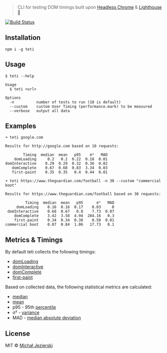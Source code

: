 > CLI for testing DOM timings built upon [Headless Chrome](https://developers.google.com/web/updates/2017/04/headless-chrome) & [Lighthouse](https://github.com/GoogleChrome/lighthouse) 💜

[![Build Status](https://travis-ci.org/msn0/teti.svg?branch=master)](http://travis-ci.org/msn0/teti)

## Installation

```
npm i -g teti
```

## Usage

```
$ teti --help

Usage
  $ teti <url>

Options
  -n          number of tests to run (10 is default)
  --custom    custom User Timing (performance.mark) to be measured
  --verbose   output all data
```

## Examples

```
➜ teti google.com

Results for http://google.com based on 10 requests:

        Timing  median  mean   p95    σ²   MAD
    domLoading     0.2   0.2  0.22  0.18  0.01
domInteractive    0.29  0.29  0.32  0.36  0.02
   domComplete    0.67  0.68  0.83  3.34  0.03
   first-paint    0.35  0.35   0.4  0.44  0.01
```

```
➜ teti https://www.theguardian.com/football -n 30 --custom "commercial boot"

Results for https://www.theguardian.com/football based on 30 requests:

         Timing  median  mean   p95      σ²   MAD
     domLoading    0.16  0.16  0.17    0.03     0
 domInteractive    0.68  0.67   0.8    7.73  0.07
    domComplete    3.42  3.58  4.94  284.16   0.3
    first-paint    0.34  0.34  0.38    0.58  0.01
commercial boot    0.87  0.84  1.06   17.73   0.1
```

## Metrics & Timings

By default teti collects the following timings:

* [domLoading](https://developer.mozilla.org/en-US/docs/Web/API/PerformanceTiming/domLoading)
* [domInteractive](https://developer.mozilla.org/en-US/docs/Web/API/PerformanceTiming/domInteractive)
* [domComplete](https://developer.mozilla.org/en-US/docs/Web/API/PerformanceTiming/domComplete)
* [first-paint](https://github.com/WICG/paint-timing)

Based on collected data, the following statistical metrics are calculated:

* [median](https://en.wikipedia.org/wiki/Median)
* [mean](https://en.wikipedia.org/wiki/Mean)
* p95 - 95th [percentile](https://en.wikipedia.org/wiki/Percentile)
* σ² - [variance](https://en.wikipedia.org/wiki/Variance)
* MAD - [median absolute deviation](https://en.wikipedia.org/wiki/Median_absolute_deviation)

## License

MIT &copy; [Michał Jezierski](https://github.com/msn0)
